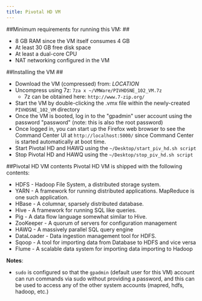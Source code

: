 ```yaml
---
title: Pivotal HD VM
---
```



##Minimum requirements for running this VM: ##

* 8 GB RAM since the VM itself consumes 4 GB
* At least 30 GB free disk space
* At least a dual-core CPU
* NAT networking configured in the VM

##Installing the VM ##

*	Download the VM (compressed) from: _LOCATION_
* 	Uncompress using 7z: `7za x ~/VMWare/PIVHDSNE_102_VM.7z`
    *	7z can be obtained here: `http://www.7-zip.org/`
*	Start the VM by double-clicking the .vmx file within the newly-created `PIVHDSNE_102_VM` directory
*	Once the VM is booted, log in to the "gpadmin" user account using the password "password" (note: this is also the root password)
*	Once logged in, you can start up the Firefox web browser to see the Command Center UI at `http://localhost:5000/` since Command Center is started automatically at boot time.
*	Start Pivotal HD and HAWQ using the `~/Desktop/start_piv_hd.sh script`
*	Stop Pivotal HD and HAWQ using the `~/Desktop/stop_piv_hd.sh script`

##Pivotal HD VM contents
Pivotal HD VM is shipped with the following contents:

* HDFS - Hadoop File System, a distributed storage system.
* YARN - A framework for running distributed applications. MapReduce is one such application.
* HBase - A columnar, sparsely distributed database.
* Hive - A framework for running SQL like queries.
* Pig - A data flow language somewhat similar to Hive.
* ZooKeeper - A quorum of servers for configuration management
* HAWQ - A massively parallel SQL query engine
* DataLoader - Data ingestion management tool for HDFS.
* Sqoop - A tool for importing data from Database to HDFS and vice versa
* Flume - A scalable data system for importing data importing to Hadoop

__Notes__:
* 	`sudo` is configured so that the `gpadmin` (default user for this VM) account can run commands via sudo without providing a password, and this can be used to access any of the other system accounts
  (mapred, hdfs, hadoop, etc.)
